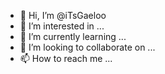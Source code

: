 - 👋 Hi, I’m @iTsGaeloo
- 👀 I’m interested in ...
- 🌱 I’m currently learning ...
- 💞️ I’m looking to collaborate on ...
- 📫 How to reach me ...

<!---
iTsGaeloo/iTsGaeloo is a ✨ special ✨ repository because its `README.md` (this file) appears on your GitHub profile.
You can click the Preview link to take a look at your changes.
--->
